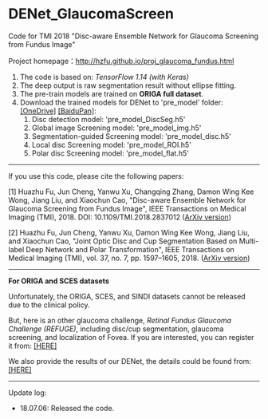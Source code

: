 # DENet_GlaucomaScreen

Code for TMI 2018 "Disc-aware Ensemble Network for Glaucoma Screening from Fundus Image"

Project homepage：http://hzfu.github.io/proj_glaucoma_fundus.html

1. The code is based on: *TensorFlow 1.14 (with Keras)*
2. The deep output is raw segmentation result without ellipse fitting.
3. The pre-train models are trained on **ORIGA full dataset**.
4. Download the trained models for DENet to 'pre_model' folder: [[OneDrive]](https://1drv.ms/f/s!ArBRrL8ao6jzmkFHvpKCrwVzRdVh) [[BaiduPan]](https://pan.baidu.com/s/1eDT0N4tQsWI4McyGB36vLw):
	1. Disc detection model: 'pre_model_DiscSeg.h5' 
	2. Global image Screening model: 'pre_model_img.h5' 
	3. Segmentation-guided Screening model: 'pre_model_disc.h5' 
	4. Local disc Screening model: 'pre_model_ROI.h5' 
	5. Polar disc Screening model: 'pre_model_flat.h5'  
 

----------------

If you use this code, please cite the following papers:

[1] Huazhu Fu, Jun Cheng, Yanwu Xu, Changqing Zhang, Damon Wing Kee Wong, Jiang Liu, and Xiaochun Cao, "Disc-aware Ensemble Network for Glaucoma Screening from Fundus Image", IEEE Transactions on Medical Imaging (TMI), 2018. DOI: 10.1109/TMI.2018.2837012 ([ArXiv version](http://arxiv.org/abs/1805.07549))

[2] Huazhu Fu, Jun Cheng, Yanwu Xu, Damon Wing Kee Wong, Jiang Liu, and Xiaochun Cao, "Joint Optic Disc and Cup Segmentation Based on Multi-label Deep Network and Polar Transformation", IEEE Transactions on Medical Imaging (TMI), vol. 37, no. 7, pp. 1597–1605, 2018. ([ArXiv version](https://arxiv.org/abs/1801.00926)) 


----------------
**For ORIGA and SCES datasets**

Unfortunately, the ORIGA, SCES, and SINDI datasets cannot be released due to the clinical policy.

But, here is an other glaucoma challenge, *Retinal Fundus Glaucoma Challenge (REFUGE)*, including disc/cup segmentation, glaucoma screening, and localization of Fovea. If you are interested, you can register it from:
[[HERE]](https://refuge.grand-challenge.org/home/)

We also provide the results of our DENet, the details could be found from: [[HERE]](https://github.com/HzFu/REFUGE_baseline) 

----------------

Update log:

- 18.07.06: Released the code.
